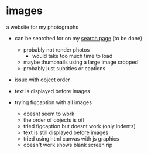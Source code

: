 # images
a website for my photographs
- can be searched for on my [search page](https://skparab1.github.io/search) (to be done)
  - probably not render photos 
    - would take too much time to load
  - maybe thumbnails using a large image cropped
  - probably just subtitles or captions

- issue with object order
- text is displayed before images
- trying figcaption with all images
  - doesnt seem to work 
  - the order of objects is off
  - tried figcaption but doesnt work (only indents)
  - text is still displayed before images
  - tried using html canvas with js graphics
  - doesn't work shows blank screen rip
